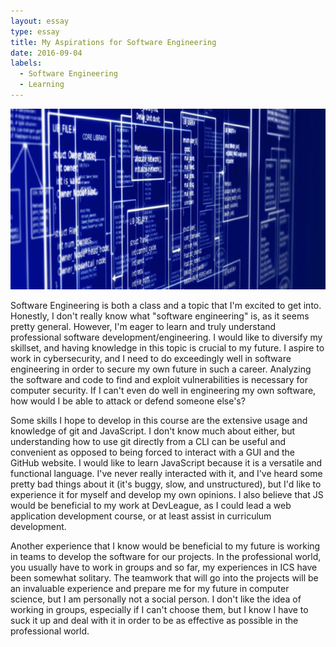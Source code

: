 ```yaml
---
layout: essay
type: essay
title: My Aspirations for Software Engineering
date: 2016-09-04
labels:
  - Software Engineering
  - Learning
---
```


<img class="ui image" src="../images/secode.jpg">

Software Engineering is both a class and a topic that I'm excited to get into. Honestly, I don't really know what "software engineering" is, as it seems pretty general. However, I'm eager to learn and truly understand professional software development/engineering. I would like to diversify my skillset, and having knowledge in this topic is crucial to my future. I aspire to work in cybersecurity, and I need to do exceedingly well in software engineering in order to secure my own future in such a career. Analyzing the software and code to find and exploit vulnerabilities is necessary for computer security. If I can't even do well in engineering my own software, how would I be able to attack or defend someone else's?

Some skills I hope to develop in this course are the extensive usage and knowledge of git and JavaScript. I don't know much about either, but understanding how to use git directly from a CLI can be useful and convenient as opposed to being forced to interact with a GUI and the GitHub website. I would like to learn JavaScript because it is a versatile and functional language. I've never really interacted with it, and I've heard some pretty bad things about it (it's buggy, slow, and unstructured), but I'd like to experience it for myself and develop my own opinions. I also believe that JS would be beneficial to my work at DevLeague, as I could lead a web application development course, or at least assist in curriculum development.

Another experience that I know would be beneficial to my future is working in teams to develop the software for our projects. In the professional world, you usually have to work in groups and so far, my experiences in ICS have been somewhat solitary. The teamwork that will go into the projects will be an invaluable experience and prepare me for my future in computer science, but I am personally not a social person. I don't like the idea of working in groups, especially if I can't choose them, but I know I have to suck it up and deal with it in order to be as effective as possible in the professional world.
